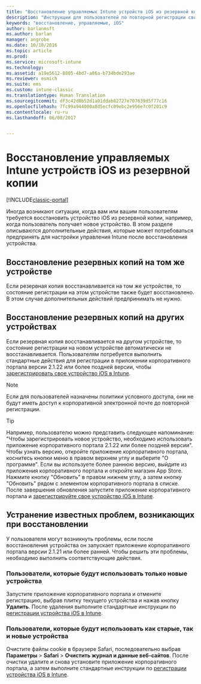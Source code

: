 ```yaml
---
title: "Восстановление управляемых Intune устройств iOS из резервной копии"
description: "Инструкции для пользователей по повторной регистрации своих устройств после восстановления из резервной копии."
keywords: "восстановление, управляемые, iOS"
author: barlanmsft
ms.author: barlan
manager: angrobe
ms.date: 10/18/2016
ms.topic: article
ms.prod: 
ms.service: microsoft-intune
ms.technology: 
ms.assetid: a19e5612-8805-4bd7-a86a-b734bde293ae
ms.reviewer: esmich
ms.suite: ems
ms.custom: intune-classic
ms.translationtype: Human Translation
ms.sourcegitcommit: df3c42d8b52d1a01ddab82727e707639d5f77c16
ms.openlocfilehash: 7fc99a944000a8d5ecfc09ebc2e956e7c0f201c9
ms.contentlocale: ru-ru
ms.lasthandoff: 06/08/2017


---
```


# <a name="restore-intune-managed-ios-devices-from-backup"></a>Восстановление управляемых Intune устройств iOS из резервной копии

[!INCLUDE[classic-portal](../includes/classic-portal.md)]

Иногда возникают ситуации, когда вам или вашим пользователям требуется восстановить устройство iOS из резервной копии, например, когда пользователь получает новое устройство. В этом разделе описываются дополнительные действия, которые может потребоваться предпринять для настройки управления Intune после восстановления устройства.

## <a name="restoring-backups-onto-the-same-device"></a>Восстановление резервных копий на том же устройстве

Если резервная копия восстанавливается на том же устройстве, то состояние регистрации на этом устройстве также будет восстановлено. В этом случае дополнительных действий предпринимать не нужно.

## <a name="restoring-backups-onto-different-devices"></a>Восстановление резервных копий на других устройствах

Если резервная копия восстанавливается на другом устройстве, то состояние регистрации на новом устройстве автоматически не восстанавливается. Пользователям потребуется выполнить стандартные действия для регистрации в приложении корпоративного портала версии 2.1.22 или более поздней версии, чтобы [зарегистрировать свое устройство iOS в Intune](/intune-user-help/enroll-your-device-in-intune-ios).

> [!NOTE]
> Если для пользователей назначены политики условного доступа, они не будут иметь доступ к корпоративной электронной почте до повторной регистрации.

> [!TIP]
> Например, пользователю можно представить следующее напоминание: "Чтобы зарегистрировать новое устройство, необходимо использовать приложение корпоративного портала 2.1.22 или более поздней версии". Чтобы узнать версию, откройте приложение корпоративного портала, коснитесь кнопки меню в правом верхнем углу и выберите "О программе". Если вы используете более раннюю версию, выйдите из приложения корпоративного портала и откройте магазин App Store. Нажмите кнопку "Обновить" в правом нижнем углу, а затем кнопку "Обновить" рядом с элементом корпоративного портала в списке. После завершения обновления запустите приложение корпоративного портала и [зарегистрируйте свое устройство iOS в Intune](/intune-user-help/enroll-your-device-in-intune-ios).

## <a name="resolving-known-issues-with-restores"></a>Устранение известных проблем, возникающих при восстановлении

У пользователя могут возникнуть проблемы, если после восстановления устройства он запускает приложение корпоративного портала версии 2.1.21 или более ранней. Чтобы решить эти проблемы, необходимо выполнить соответствующие действия.

### <a name="for-users-who-will-only-use-their-new-device"></a>Пользователи, которые будут использовать только новые устройства
Запустите приложение корпоративного портала и отмените регистрацию, выбрав плитку текущего устройства и нажав кнопку __Удалить__. После удаления выполните стандартные инструкции по [регистрации устройства iOS в Intune](/intune-user-help/enroll-your-device-in-intune-ios).

### <a name="for-users-who-will-use-both-their-old-and-new-devices"></a>Пользователи, которые будут использовать как старые, так и новые устройства
Очистите файлы cookie в браузере Safari, последовательно выбрав __Параметры__ > __Safari__ > __Очистить журнал и данные веб-сайтов__. После очистки удалите и снова установите приложение корпоративного портала, а затем выполните стандартные инструкции по [регистрации устройства iOS в Intune](/intune-user-help/enroll-your-device-in-intune-ios).

